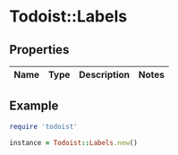 # Todoist::Labels

## Properties

| Name | Type | Description | Notes |
| ---- | ---- | ----------- | ----- |

## Example

```ruby
require 'todoist'

instance = Todoist::Labels.new()
```

